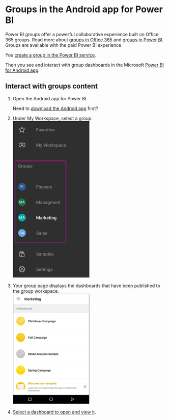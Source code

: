 ﻿<properties 
   pageTitle="Groups in the Android app for Power BI"
   description="Groups in the Android app for Power BI"
   services="powerbi" 
   documentationCenter="" 
   authors="maggiesMSFT" 
   manager="mblythe" 
   editor=""
   tags=""/>
 
<tags
   ms.service="powerbi"
   ms.devlang="NA"
   ms.topic="article"
   ms.tgt_pltfrm="NA"
   ms.workload="powerbi"
   ms.date="10/15/2015"
   ms.author="maggies"/>

# Groups in the Android app for Power BI  

Power BI groups offer a powerful collaborative experience built on Office 365 groups. Read more about [groups in Office 365](https://support.office.com/Article/Find-help-about-Groups-in-Office-365-7a9b321f-b76a-4d53-b98b-a2b0b7946de1) and [groups in Power BI](powerbi-service-groups.md). Groups are available with the paid Power BI experience.

You [create a group in the Power BI service](powerbi-service-create-a-group-in-power-bi.md).

Then you see and interact with group dashboards in the Microsoft [Power BI for Android app](powerbi-mobile-android-app-get-started.md).  

## Interact with groups content  
1.  Open the Android app for Power BI.

    Need to [download the Android app](http://go.microsoft.com/fwlink/?LinkID=544867) first?

2.  Under My Workspace, select a group.  
    ![](media/powerbi-mobile-groups-in-the-android-app/PBI_Andr_Groups.png)

3.  Your group page displays the dashboards that have been published to the group workspace.  
    ![](media/powerbi-mobile-groups-in-the-android-app/PBI_Andr_GroupDashes.png)

4.  [Select a dashboard to open and view it](powerbi-mobile-dashboards-in-the-android-app.md).  